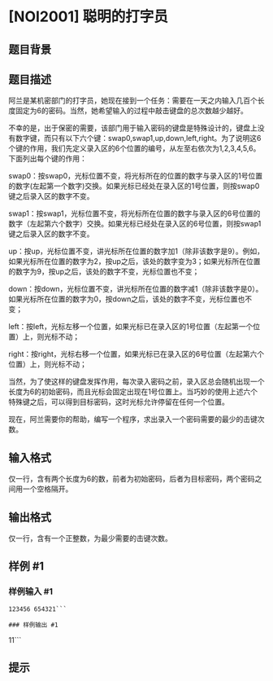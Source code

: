 # [NOI2001] 聪明的打字员

## 题目背景



## 题目描述

阿兰是某机密部门的打字员，她现在接到一个任务：需要在一天之内输入几百个长度固定为6的密码。当然，她希望输入的过程中敲击键盘的总次数越少越好。

不幸的是，出于保密的需要，该部门用于输入密码的键盘是特殊设计的，键盘上没有数字键，而只有以下六个键：swap0,swap1,up,down,left,right。为了说明这6个键的作用，我们先定义录入区的6个位置的编号，从左至右依次为1,2,3,4,5,6。下面列出每个键的作用：

swap0：按swap0，光标位置不变，将光标所在的位置的数字与录入区的1号位置的数字(左起第一个数字)交换。如果光标已经处在录入区的1号位置，则按swap0键之后录入区的数字不变。

swap1：按swap1，光标位置不变，将光标所在位置的数字与录入区的6号位置的数字（左起第六个数字）交换。如果光标已经处在录入区的6号位置，则按swap1键之后录入区的数字不变。

up：按up，光标位置不变，讲光标所在位置的数字加1（除非该数字是9）。例如，如果光标所在位置的数字为2，按up之后，该处的数字变为3；如果光标所在位置的数字为9，按up之后，该处的数字不变，光标位置也不变；

down：按down，光标位置不变，讲光标所在位置的数字减1（除非该数字是0）。如果光标所在位置的数字为0，按down之后，该处的数字不变，光标位置也不变；

left：按left，光标左移一个位置，如果光标已在录入区的1号位置（左起第一个位置）上，则光标不动；

right：按right，光标右移一个位置，如果光标已在录入区的6号位置（左起第六个位置）上，则光标不动；

当然，为了使这样的键盘发挥作用，每次录入密码之前，录入区总会随机出现一个长度为6的初始密码，而且光标会固定出现在1号位置上。当巧妙的使用上述六个特殊键之后，可以得到目标密码，这时光标允许停留在任何一个位置。

现在，阿兰需要你的帮助，编写一个程序，求出录入一个密码需要的最少的击键次数。


## 输入格式

仅一行，含有两个长度为6的数，前者为初始密码，后者为目标密码，两个密码之间用一个空格隔开。


## 输出格式

仅一行，含有一个正整数，为最少需要的击键次数。


## 样例 #1

### 样例输入 #1
```
123456 654321```

### 样例输出 #1

```
11```

## 提示



